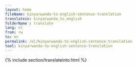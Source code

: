 ```yaml
---
layout: home
fileName: kinyarwanda-to-english-sentence-translation
translatein: kinyarwanda_to_english
folderName : translate
lang: nl
from: rw
to: en
permalink: /nl/kinyarwanda-to-english-sentence-translation
tool: kinyarwanda-to-english-sentence-translation
---
```

{% include section/translateinto.html %}